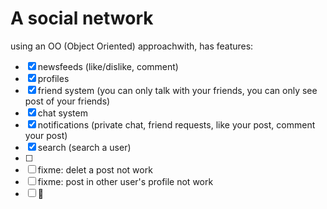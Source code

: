 A social network
=================
using an OO (Object Oriented) approachwith, has features:
- [x] newsfeeds (like/dislike, comment)
- [x] profiles 
- [x] friend system (you can only talk with your friends, you can only see post of your friends)
- [x] chat system
- [x] notifications (private chat, friend requests, like your post, comment your post)
- [x] search (search a user)
- [ ] 
- [ ] fixme: delet a post not work
- [ ] fixme: post in other user's profile not work
- [ ]  :tada: